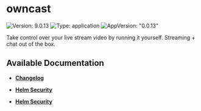 # owncast

![Version: 9.0.13](https://img.shields.io/badge/Version-9.0.13-informational?style=flat-square) ![Type: application](https://img.shields.io/badge/Type-application-informational?style=flat-square) ![AppVersion: "0.0.13"](https://img.shields.io/badge/AppVersion-"0.0.13"-informational?style=flat-square)

Take control over your live stream video by running it yourself. Streaming + chat out of the box.

## Available Documentation

- [**Changelog**](CHANGELOG)

- [**Helm Security**](container-security)

- [**Helm Security**](helm-security)

